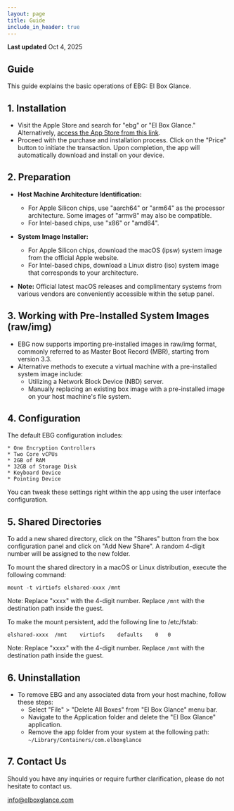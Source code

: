 ```yaml
---
layout: page
title: Guide
include_in_header: true
---
```


**Last updated**
Oct 4, 2025

## Guide
This guide explains the basic operations of EBG: El Box Glance.
<br>

## 1. Installation

* Visit the Apple Store and search for "ebg" or "El Box Glance." Alternatively, [access the App Store from this link](https://apps.apple.com/us/app/el-box-glance/id6449521968?mt=12&itsct=apps_box_badge&itscg=30200).
* Proceed with the purchase and installation process. Click on the "Price" button to initiate the transaction. Upon completion, the app will automatically download and install on your device.

## 2. Preparation

* **Host Machine Architecture Identification:**
    * For Apple Silicon chips, use "aarch64" or "arm64" as the processor architecture. Some images of "armv8" may also be compatible.
    * For Intel-based chips, use "x86" or "amd64".
* **System Image Installer:**
    * For Apple Silicon chips, download the macOS (ipsw) system image from the official Apple website.
    * For Intel-based chips, download a Linux distro (iso) system image that corresponds to your architecture.

* **Note:** Official latest macOS releases and complimentary systems from various vendors are conveniently accessible within the setup panel.

## 3. Working with Pre-Installed System Images (raw/img)

* EBG now supports importing pre-installed images in raw/img format, commonly referred to as Master Boot Record (MBR), starting from version 3.3.
* Alternative methods to execute a virtual machine with a pre-installed system image include:
    * Utilizing a Network Block Device (NBD) server.
    * Manually replacing an existing box image with a pre-installed image on your host machine's file system.

## 4. Configuration

The default EBG configuration includes:

    * One Encryption Controllers
    * Two Core vCPUs
    * 2GB of RAM
    * 32GB of Storage Disk
    * Keyboard Device
    * Pointing Device
    
You can tweak these settings right within the app using the user interface configuration.

## 5. Shared Directories

To add a new shared directory, click on the "Shares" button from the box configuration panel and click on "Add New Share". A random 4-digit number will be assigned to the new folder.

To mount the shared directory in a macOS or Linux distribution, execute the following command:

`mount -t virtiofs elshared-xxxx /mnt`

Note: Replace "xxxx" with the 4-digit number. Replace `/mnt` with the destination path inside the guest.

To make the mount persistent, add the following line to /etc/fstab:

`elshared-xxxx	/mnt	virtiofs	defaults	0	0`

Note: Replace "xxxx" with the 4-digit number. Replace `/mnt` with the destination path inside the guest.

## 6. Uninstallation

* To remove EBG and any associated data from your host machine, follow these steps:
    * Select "File" > "Delete All Boxes" from "El Box Glance" menu bar.
    * Navigate to the Application folder and delete the "El Box Glance" application.
    * Remove the app folder from your system at the following path: `~/Library/Containers/com.elboxglance`
    
## 7. Contact Us

Should you have any inquiries or require further clarification, please do not hesitate to contact us.

info@elboxglance.com
